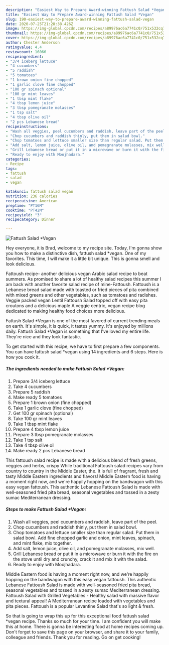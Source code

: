 ```yaml
---
description: "Easiest Way to Prepare Award-winning Fattush Salad *Vegan"
title: "Easiest Way to Prepare Award-winning Fattush Salad *Vegan"
slug: 190-easiest-way-to-prepare-award-winning-fattush-salad-vegan
date: 2020-07-25T21:28:38.426Z
image: https://img-global.cpcdn.com/recipes/a89976ac6a7741c0/751x532cq70/fattush-salad-vegan-recipe-main-photo.jpg
thumbnail: https://img-global.cpcdn.com/recipes/a89976ac6a7741c0/751x532cq70/fattush-salad-vegan-recipe-main-photo.jpg
cover: https://img-global.cpcdn.com/recipes/a89976ac6a7741c0/751x532cq70/fattush-salad-vegan-recipe-main-photo.jpg
author: Chester Anderson
ratingvalue: 4.4
reviewcount: 16066
recipeingredient:
- "3/4 iceberg lettuce"
- "4 cucumbers"
- "5 raddish"
- "5 tomatoes"
- "1 brown onion fine chopped"
- "1 garlic clove fine chopped"
- "100 gr spinach optional"
- "100 gr mint leaves"
- "1 tbsp mint flake"
- "4 tbsp lemon juice"
- "3 tbsp pomegranate molasses"
- "1 tsp salt"
- "4 tbsp olive oil"
- "2 pcs Lebanese bread"
recipeinstructions:
- "Wash all veggies, peel cucumbers and raddish, leave part of the peel."
- "Chop cucumbers and raddish thinly, put them in salad bowl."
- "Chop tomatoes and lettuce smaller size than regular salad. Put them in salad bowl. Add fine chopped garlic and onion, mint leaves, spinach, and mint flake, mix together."
- "Add salt, lemon juice, olive oil, and pomegranate molasses, mix well."
- "Grill Lebanese bread or put it in a microwave or burn it with the fire on the stove until dry and crunchy, crack it and mix it with the salad."
- "Ready to enjoy with Moojhadara."
categories:
- Recipe
tags:
- fattush
- salad
- vegan

katakunci: fattush salad vegan 
nutrition: 236 calories
recipecuisine: American
preptime: "PT16M"
cooktime: "PT42M"
recipeyield: "3"
recipecategory: Dinner

---
```



![Fattush Salad *Vegan](https://img-global.cpcdn.com/recipes/a89976ac6a7741c0/751x532cq70/fattush-salad-vegan-recipe-main-photo.jpg)

Hey everyone, it is Brad, welcome to my recipe site. Today, I'm gonna show you how to make a distinctive dish, fattush salad *vegan. One of my favorites. This time, I will make it a little bit unique. This is gonna smell and look delicious.

Fattoush recipe- another delicious vegan Arabic salad recipe to beat summers. As promised to share a lot of healthy salad recipes this summer I am back with another favorite salad recipe of mine-Fattoush. Fattoush is a Lebanese bread salad made with toasted or fried pieces of pita combined with mixed greens and other vegetables, such as tomatoes and radishes. Veggie packed vegan Lentil Fattoush Salad topped off with easy pita croutons and a delicious maple A veggie centric, vegan recipe blog dedicated to making healthy food choices more delicious.

Fattush Salad *Vegan is one of the most favored of current trending meals on earth. It's simple, it is quick, it tastes yummy. It's enjoyed by millions daily. Fattush Salad *Vegan is something that I've loved my entire life. They're nice and they look fantastic.


To get started with this recipe, we have to first prepare a few components. You can have fattush salad *vegan using 14 ingredients and 6 steps. Here is how you cook it.

<!--inarticleads1-->

##### The ingredients needed to make Fattush Salad *Vegan:

1. Prepare 3/4 iceberg lettuce
1. Take 4 cucumbers
1. Prepare 5 raddish
1. Make ready 5 tomatoes
1. Prepare 1 brown onion (fine chopped)
1. Take 1 garlic clove (fine chopped)
1. Get 100 gr spinach (optional)
1. Take 100 gr mint leaves
1. Take 1 tbsp mint flake
1. Prepare 4 tbsp lemon juice
1. Prepare 3 tbsp pomegranate molasses
1. Take 1 tsp salt
1. Take 4 tbsp olive oil
1. Make ready 2 pcs Lebanese bread


This fattoush salad recipe is made with a delicious blend of fresh greens, veggies and herbs, crispy While traditional Fattoush salad recipes vary from country to country in the Middle Easter, the. It is full of fragrant, fresh and tasty Middle Eastern ingredients and flavors! Middle Eastern food is having a moment right now, and we&#39;re happily hopping on the bandwagon with this easy vegan fattoush. This authentic Lebanese Fattoush Salad is made with well-seasoned fried pita bread, seasonal vegetables and tossed in a zesty sumac Mediterranean dressing. 

<!--inarticleads2-->

##### Steps to make Fattush Salad *Vegan:

1. Wash all veggies, peel cucumbers and raddish, leave part of the peel.
1. Chop cucumbers and raddish thinly, put them in salad bowl.
1. Chop tomatoes and lettuce smaller size than regular salad. Put them in salad bowl. Add fine chopped garlic and onion, mint leaves, spinach, and mint flake, mix together.
1. Add salt, lemon juice, olive oil, and pomegranate molasses, mix well.
1. Grill Lebanese bread or put it in a microwave or burn it with the fire on the stove until dry and crunchy, crack it and mix it with the salad.
1. Ready to enjoy with Moojhadara.


Middle Eastern food is having a moment right now, and we&#39;re happily hopping on the bandwagon with this easy vegan fattoush. This authentic Lebanese Fattoush Salad is made with well-seasoned fried pita bread, seasonal vegetables and tossed in a zesty sumac Mediterranean dressing. Fattoush Salad with Grilled Vegetables - Healthy salad with massive flavor and textural appeal! A Mediterranean recipe loaded with vegetables and pita pieces. Fattoush is a popular Levantine Salad that&#39;s so light &amp; fresh. 

So that is going to wrap this up for this exceptional food fattush salad *vegan recipe. Thanks so much for your time. I am confident you will make this at home. There is gonna be interesting food at home recipes coming up. Don't forget to save this page on your browser, and share it to your family, colleague and friends. Thank you for reading. Go on get cooking!

